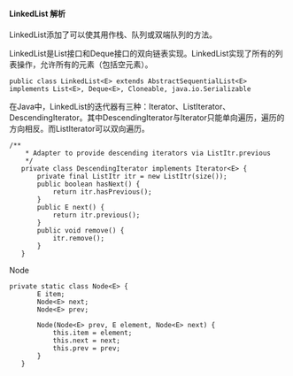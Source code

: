 #### LinkedList 解析

LinkedList添加了可以使其用作栈、队列或双端队列的方法。

LinkedList是List接口和Deque接口的双向链表实现。LinkedList实现了所有的列表操作，允许所有的元素（包括空元素）。

```
public class LinkedList<E> extends AbstractSequentialList<E> implements List<E>, Deque<E>, Cloneable, java.io.Serializable
```

在Java中，LinkedList的迭代器有三种：Iterator、ListIterator、DescendingIterator。其中DescendingIterator与Iterator只能单向遍历，遍历的方向相反。而ListIterator可以双向遍历。
```
/**
    * Adapter to provide descending iterators via ListItr.previous
    */
   private class DescendingIterator implements Iterator<E> {
       private final ListItr itr = new ListItr(size());
       public boolean hasNext() {
           return itr.hasPrevious();
       }
       public E next() {
           return itr.previous();
       }
       public void remove() {
           itr.remove();
       }
   }
```

Node
```
private static class Node<E> {
       E item;
       Node<E> next;
       Node<E> prev;

       Node(Node<E> prev, E element, Node<E> next) {
           this.item = element;
           this.next = next;
           this.prev = prev;
       }
   }
```

